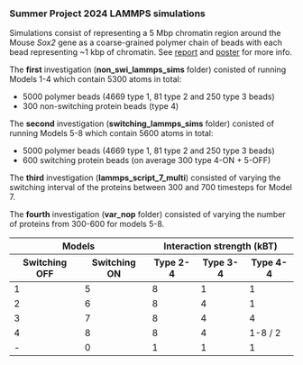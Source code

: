 ### Summer Project 2024 LAMMPS simulations

Simulations consist of representing a 5 Mbp chromatin region around the Mouse _Sox2_ gene as a coarse-grained polymer chain of beads with each bead representing ~1 kbp of chromatin. See [report](https://github.com/ElenaEspinosaMinano/lammps_sims/blob/main/Summer_Project_Report.pdf) and [poster](https://github.com/ElenaEspinosaMinano/lammps_sims/blob/main/Summer_Project_Poster.pdf) for more info.

The **first** investigation (**non_swi_lammps_sims** folder) conisted of running Models 1-4 which contain 5300 atoms in total:
- 5000 polymer beads (4669 type 1, 81 type 2 and 250 type 3 beads)
- 300 non-switching protein beads (type 4)

The **second** investigation (**switching_lammps_sims** folder) conisted of running Models 5-8 which contain 5600 atoms in total:
- 5000 polymer beads (4669 type 1, 81 type 2 and 250 type 3 beads)
- 600 switching protein beads (on average 300 type 4-ON + 5-OFF)

The **third** investigation (**lammps_script_7_multi**) consisted of varying the switching interval of the proteins between 300 and 700 timesteps for Model 7.

The **fourth** investigation (**var_nop** folder) consisted of varying the number of proteins from 300-600 for models 5-8.

  
<!-- This is what the HTML below will output :) chatGPT helped ;)
|               Models                |   Interaction strength (kBT)   |
|-------------------------------------|--------------------------------|
|   Switching OFF  |   Switching ON   | Type 2-4 | Type 3-4 | Type 4-4 |
|------------------|------------------|----------|----------|----------|
|         1        |         5        |    8     |    1     |    1     |
|         2        |         6        |    8     |    4     |    1     |
|         3        |         7        |    8     |    4     |    4     |
|         4        |         8        |    8     |    4     |   1-8/2  |
|         -        |         0        |    1     |    1     |    1     |
 -->

<table>
  <thead>
    <tr>
      <th colspan="2">Models</th>
      <th colspan="3">Interaction strength (kBT)</th>
    </tr>
    <tr>
      <th>Switching OFF</th>
      <th>Switching ON</th>
      <th>Type 2-4</th>
      <th>Type 3-4</th>
      <th>Type 4-4</th>
    </tr>
  </thead>
  <tbody>
    <tr>
      <td>1</td>
      <td>5</td>
      <td>8</td>
      <td>1</td>
      <td>1</td>
    </tr>
    <tr>
      <td>2</td>
      <td>6</td>
      <td>8</td>
      <td>4</td>
      <td>1</td>
    </tr>
    <tr>
      <td>3</td>
      <td>7</td>
      <td>8</td>
      <td>4</td>
      <td>4</td>
    </tr>
    <tr>
      <td>4</td>
      <td>8</td>
      <td>8</td>
      <td>4</td>
      <td>1-8 / 2</td>
    </tr>
    <tr>
      <td>-</td>
      <td>0</td>
      <td>1</td>
      <td>1</td>
      <td>1</td>
    </tr>
  </tbody>
</table>
